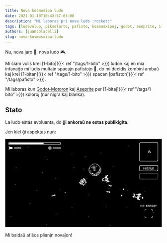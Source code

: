 ```yaml
---
title: Nova kosmoŝipa ludo
date: 2021-01-10T10:43:57-03:00
description: "Mi laboras pri nova ludo :rocket:"
tags: [ludevoluo, pikselarto, pafisto, kosmosxipoj, godot, aseprite, 1-bito]
authors: [juancolacelli]
slug: nova-kosmosxipa-ludo
---
```


Nu, nova jaro :calendar:, nova ludo :video_game:.

Mi ĉiam volis krei [1-bito]({{< ref "/tags/1-bito" >}}) ludon kaj en mia infanaĝo mi ludis multajn spacajn pafistojn :space_invader:, do mi decidis kombini ambaŭ kaj krei [1-bitan]({{< ref "/tags/1-bito" >}}) spacan [pafiston]({{< ref "/tags/pafisto" >}}).

Mi laboras kun [Godot-Motoron](https://godotengine.org) kaj [Aseprite](https://aseprite.org) per [1-bitaj]({{< ref "/tags/1-bito" >}}) koloroj (nur nigra kaj blanka).

## Stato

La ludo estas evoluanta, do **ĝi ankoraŭ ne estas publikigita**.

Jen kiel ĝi aspektas nun:

![Screenshot](screenshot.png)

Mi baldaŭ afiŝos plianjn novaĵon!
